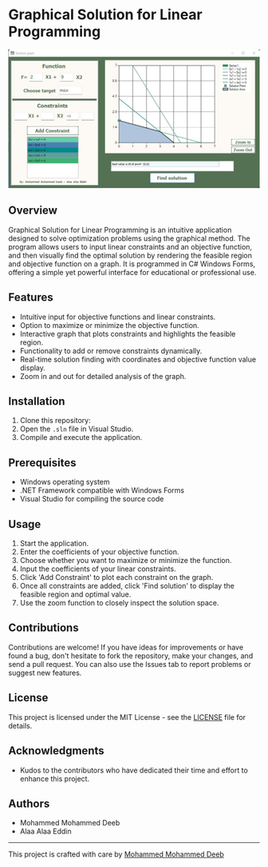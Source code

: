 # Graphical Solution for Linear Programming

![Graphical Solution Interface](https://github.com/mmdeeb/GraphicalSolution/blob/master/Screenshot%202022-12-16%20140954.jpg)

## Overview
Graphical Solution for Linear Programming is an intuitive application designed to solve optimization problems using the graphical method. The program allows users to input linear constraints and an objective function, and then visually find the optimal solution by rendering the feasible region and objective function on a graph. It is programmed in C# Windows Forms, offering a simple yet powerful interface for educational or professional use.

## Features
- Intuitive input for objective functions and linear constraints.
- Option to maximize or minimize the objective function.
- Interactive graph that plots constraints and highlights the feasible region.
- Functionality to add or remove constraints dynamically.
- Real-time solution finding with coordinates and objective function value display.
- Zoom in and out for detailed analysis of the graph.

## Installation
1. Clone this repository:
2. Open the `.sln` file in Visual Studio.
3. Compile and execute the application.

## Prerequisites
- Windows operating system
- .NET Framework compatible with Windows Forms
- Visual Studio for compiling the source code

## Usage
1. Start the application.
2. Enter the coefficients of your objective function.
3. Choose whether you want to maximize or minimize the function.
4. Input the coefficients of your linear constraints.
5. Click 'Add Constraint' to plot each constraint on the graph.
6. Once all constraints are added, click 'Find solution' to display the feasible region and optimal value.
7. Use the zoom function to closely inspect the solution space.

## Contributions
Contributions are welcome! If you have ideas for improvements or have found a bug, don't hesitate to fork the repository, make your changes, and send a pull request. You can also use the Issues tab to report problems or suggest new features.

## License
This project is licensed under the MIT License - see the [LICENSE](LICENSE.md) file for details.

## Acknowledgments
- Kudos to the contributors who have dedicated their time and effort to enhance this project.

## Authors
- Mohammed Mohammed Deeb
- Alaa Alaa Eddin

---

This project is crafted with care by [Mohammed Mohammed Deeb](https://github.com/mmdeeb)
